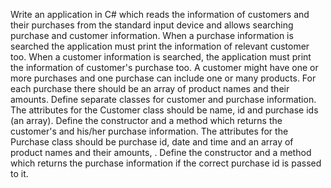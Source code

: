 Write an application in C# which reads the information of customers and their purchases from the standard input device and allows searching purchase and customer information. When a purchase information is searched the application must print the information of relevant customer too. When a customer information is searched, the application must print the information of customer's purchase too. A customer might have one or more purchases and one purchase can include one or many products. For each purchase there should be an array of product names and their amounts. Define separate classes for customer and purchase information. The attributes for the Customer class should be name, id and purchase ids (an array). Define the constructor and a method which returns the customer's and his/her purchase information. The attributes for the Purchase class should be purchase id, date and time and an array of product names and their amounts, . Define the constructor and a method which returns the purchase information if the correct purchase id is passed to it.
